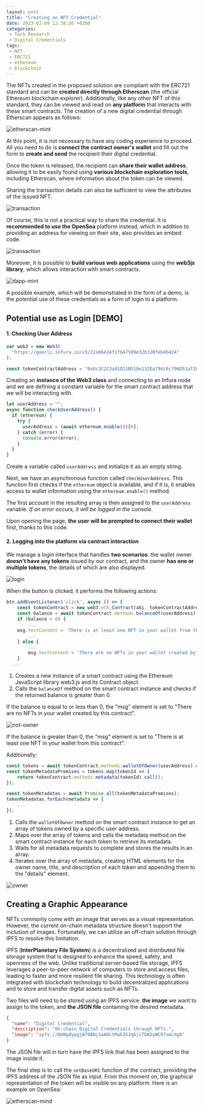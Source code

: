 ```yaml
---
layout: post
title: "Creating an NFT Credential"
date: 2023-02-09 12:38:26 +0200
categories:
 - Tech Research
 - Digital Credentials
tags:
 - NFT
 - ERC721
 - ethereum
 - blockchain 
---
```


The NFTs created in the proposed solution are compliant with the ERC721 standard and can be **created directly through Etherscan** (the official Ethereum blockchain explorer).
Additionally, like any other NFT of this standard, they can be viewed and read on **any platform** that interacts with these smart contracts.
The creation of a new digital credential through Etherscan appears as follows:

![etherscan-mint](/assets/posts/creating-an-nft-credential/etherscan-mint.png)

At this point, it is not necessary to have any coding experience to proceed.
All you need to do is **connect the contract owner's wallet** and fill out the form to **create and send** the recipient their digital credential.

Once the token is released, the recipient can **share their wallet address**, allowing it to be easily found using **various blockchain exploration tools**, including Etherscan, where information about the token can be viewed.

Sharing the transaction details can also be sufficient to view the attributes of the issued NFT.

![transaction](/assets/posts/creating-an-nft-credential/transaction.png)

Of course, this is not a practical way to share the credential. It is **recommended to use the OpenSea** platform instead, which in addition to providing an address for viewing on their site, also provides an embed code.

![transaction](/assets/posts/creating-an-nft-credential/share.jpeg)

Moreover, it is possible to **build various web applications** using the **web3js library**, which allows interaction with smart contracts.

![dapp-mint](/assets/posts/creating-an-nft-credential/mint.png)

A possible example, which will be demonstrated in the form of a demo, is the potential use of these credentials as a form of login to a platform.

## Potential use as Login [DEMO]

#### 1. Checking User Address

```javascript
var web3 = new Web3(
  "https://goerli.infura.io/v3/22a66e24f1fb47599e326320feb4b424"
);

const tokenContractAddress = "0x6c3C2C3ad1D11B518e132Ea794c6c796D51af2Ee";
```

Creating an **instance of the Web3 class** and connecting to an Infura node and we are defining a constant variable for the smart contract address that we will be interacting with.

```javascript
let userAddress = "";
async function checkUserAddress() {
  if (ethereum) {
    try {
      userAddress = (await ethereum.enable())[0];
    } catch (error) {
      console.error(error);
    }
  }
}
```

Create a variable called `userAddress` and initialize it as an empty string.

Next, we have an asynchronous function called `checkUserAddress`. This function first checks if the `ethereum` object is available, and if it is, it enables access to wallet information using the `ethereum.enable()` method.

The first account in the resulting array is then assigned to the `userAddress` variable.
_If an error occurs, it will be logged in the console._

Upon opening the page, **the user will be prompted to connect their wallet** first, thanks to this code.

#### 2. Logging into the platform via contract interaction

We manage a login interface that handles **two scenarios**: the wallet owner **doesn't have any tokens** issued by our contract, and the owner **has one or multiple tokens**, the details of which are also displayed.

![login](/assets/posts/creating-an-nft-credential/login.png)

When the button is clicked, it performs the following actions:

```javascript
btn.addEventListener('click', async () => {
	const tokenContract = new web3.eth.Contract(abi, tokenContractAddress);
	const balance = await tokenContract.methods.balanceOf(userAddress).call();
	if (balance > 0) {
		...
    msg.textContent = 'There is at least one NFT in your wallet from this contract';
		...
	} else {
		...
		msg.textContent = 'There are no NFTs in your wallet created by this contract';
	}
  ...
```

1. Creates a new instance of a smart contract using the Ethereum JavaScript library web3.js and its Contract object.
2. Calls the `balanceOf` method on the smart contract instance and checks if the returned balance is greater than 0.

If the balance is equal to or less than 0, the "msg" element is set to "There are no NFTs in your wallet created by this contract".

![not-owner](/assets/posts/creating-an-nft-credential/not-owner.png)

If the balance is greater than 0, the "msg" element is set to "There is at least one NFT in your wallet from this contract".

Additionally:

```javascript
const tokens = await tokenContract.methods.walletOfOwner(userAddress).call();
const tokenMetadataPromises = tokens.map(tokenId => {
	return tokenContract.methods.metadata(tokenId).call();
});

const tokenMetadatas = await Promise.all(tokenMetadataPromises);
tokenMetadatas.forEach(metadata => {
	...
});
```

1. Calls the `walletOfOwner` method on the smart contract instance to get an array of tokens owned by a specific user address.
2. Maps over the array of tokens and calls the metadata method on the smart contract instance for each token to retrieve its metadata.
3. Waits for all metadata requests to complete and stores the results in an array.
4. Iterates over the array of metadata, creating HTML elements for the owner name, title, and description of each token and appending them to the "details" element.

![owner](/assets/posts/creating-an-nft-credential/owner.png)

## Creating a Graphic Appearance

NFTs commonly come with an image that serves as a visual representation. However, the current on-chain metadata structure doesn't support the inclusion of images. Fortunately, we can utilize an off-chain solution through IPFS to resolve this limitation.

IPFS (**InterPlanetary File System**) is a decentralized and distributed file storage system that is designed to enhance the speed, safety, and openness of the web. Unlike traditional server-based file storage, IPFS leverages a peer-to-peer network of computers to store and access files, leading to faster and more resilient file sharing. This technology is often integrated with blockchain technology to build decentralized applications and to store and transfer digital assets such as NFTs.

Two files will need to be stored using an IPFS service: **the image** we want to assign to the token, and **the JSON file** containing the desired metadata.

```json
{
  "name": "Digital Credential",
  "description": "On-chain Digital Credentials through NFTs.",
  "image": "ipfs://QmNgdypgjW79BNj1aADctMakZGJqbjiTbKDyWC97smcXg8"
}
```

The JSON file will in turn have the IPFS link that has been assigned to the image inside it.

The final step is to call the `setBaseURI` function of the contract, providing the IPFS address of the JSON file as input. From this moment on, the graphical representation of the token will be visible on any platform. Here is an example on OpenSea:

![etherscan-mind](/assets/posts/creating-an-nft-credential/opensea.png)